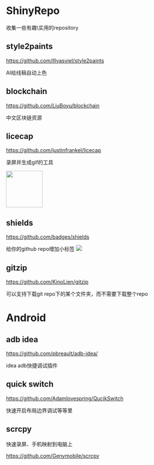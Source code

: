 # ShinyRepo
收集一些有趣\实用的repository


## style2paints
https://github.com/lllyasviel/style2paints

AI给线稿自动上色

## blockchain
https://github.com/LiuBoyu/blockchain

中文区块链资源


## licecap
https://github.com/justinfrankel/licecap

录屏并生成gif的工具

<img  height="100" src="https://www.cockos.com/licecap/licecap_rules.gif"/>

## shields
https://github.com/badges/shields

给你的github repo增加小标签
<img src="https://img.shields.io/npm/l/express.svg"/>

## gitzip
https://github.com/KinoLien/gitzip

可以支持下载git repo下的某个文件夹，而不需要下载整个repo

# Android

## adb idea 
https://github.com/pbreault/adb-idea/

idea adb快捷调试插件

## quick switch
https://github.com/Adamlovespring/QucikSwitch

快速开启布局边界调试等等里

## scrcpy
快速录屏、手机映射到电脑上

https://github.com/Genymobile/scrcpy


